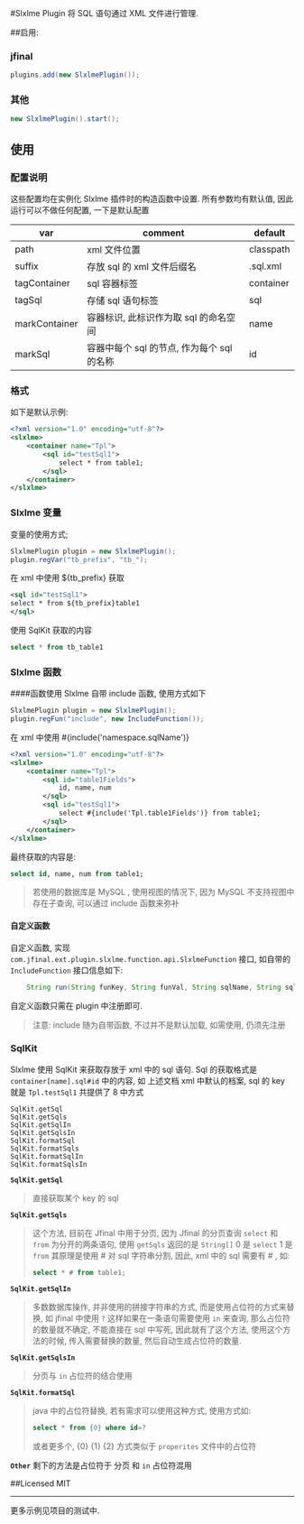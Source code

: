 #Slxlme Plugin
将 SQL 语句通过 XML 文件进行管理.

##启用:

### jfinal
```java
plugins.add(new SlxlmePlugin());
```
### 其他
```java
new SlxlmePlugin().start();
```

## 使用

### 配置说明
这些配置均在实例化 Slxlme 插件时的构造函数中设置.
所有参数均有默认值, 因此运行可以不做任何配置, 一下是默认配置

| var | comment          | default          |
| ------------- | ----------- | ----------- |
|path         |xml 文件位置                          | classpath|
|suffix       |存放 sql 的 xml 文件后缀名              | .sql.xml|
|tagContainer |sql 容器标签                          | container|
|tagSql       |存储 sql 语句标签                      | sql|
|markContainer|容器标识, 此标识作为取 sql 的命名空间      | name|
|markSql      |容器中每个 sql 的节点, 作为每个 sql 的名称 | id|


### 格式
如下是默认示例:
```xml
<?xml version="1.0" encoding="utf-8"?>
<slxlme>
    <container name="Tpl">
        <sql id="testSql1">
            select * from table1;
        </sql>
    </container>
</slxlme>
```
### Slxlme 变量
变量的使用方式;
```java
SlxlmePlugin plugin = new SlxlmePlugin();
plugin.regVar("tb_prefix", "tb_");
```
在 xml 中使用 ${tb_prefix} 获取
```xml
<sql id="testSql1">
select * from ${tb_prefix}table1
</sql>
```
使用 SqlKit 获取的内容
```sql
select * from tb_table1
```
### Slxlme 函数
####函数使用
Slxlme 自带 include 函数, 使用方式如下
```java
SlxlmePlugin plugin = new SlxlmePlugin();
plugin.regFun("include", new IncludeFunction());
```
在 xml 中使用 #{include('namespace.sqlName')}
```xml
<?xml version="1.0" encoding="utf-8"?>
<slxlme>
    <container name="Tpl">
        <sql id="table1Fields">
            id, name, num
        </sql>
        <sql id="testSql1">
            select #{include('Tpl.table1Fields')} from table1;
        </sql>
    </container>
</slxlme>
```
最终获取的内容是:
```sql
select id, name, num from table1;
```
>若使用的数据库是 MySQL , 使用视图的情况下, 因为 MySQL 不支持视图中存在子查询, 可以通过 include 函数来弥补
#### 自定义函数
自定义函数, 实现 `com.jfinal.ext.plugin.slxlme.function.api.SlxlmeFunction` 接口, 如自带的 `IncludeFunction`
接口信息如下:
```java
    String run(String funKey, String funVal, String sqlName, String sql, Map<String, String> sqlMap);
```
自定义函数只需在 plugin 中注册即可.
>注意: include 随为自带函数, 不过并不是默认加载, 如需使用, 仍须先注册

### SqlKit
Slxlme 使用 SqlKit 来获取存放于 xml 中的 sql 语句.
Sql 的获取格式是 `container[name].sql#id` 中的内容, 如 上述文档 xml 中默认的档案, sql 的 key 就是  `Tpl.testSql1`
共提供了 8 中方式
```text
SqlKit.getSql
SqlKit.getSqls
SqlKit.getSqlIn
SqlKit.getSqlsIn
SqlKit.formatSql
SqlKit.formatSqls
SqlKit.formatSqlIn
SqlKit.formatSqlsIn
```

**`SqlKit.getSql`**
>直接获取某个 key 的 sql

**`SqlKit.getSqls`**
>这个方法, 目前在 Jfinal 中用于分页, 因为 Jfinal 的分页查询 `select` 和 `from` 为分开的两条语句, 使用 `getSqls` 返回的是 `String[]` 0 是 `select` 1 是 `from`
>其原理是使用 # 对 sql 字符串分割, 因此, xml 中的 sql 需要有 # , 如:
>```sql
>select * # from table1;
>```

**`SqlKit.getSqlIn`**
>多数数据库操作, 并非使用的拼接字符串的方式, 而是使用占位符的方式来替换, 如 jfinal 中使用 `?`
>这样如果在一条语句需要使用 `in` 来查询, 那么占位符的数量就不确定, 不能直接在 sql 中写死, 因此就有了这个方法, 使用这个方法的时候, 传入需要替换的数量, 然后自动生成占位符的数量.

**`SqlKit.getSqlsIn`**
>分页与 `in` 占位符的结合使用

**`SqlKit.formatSql`**
>java 中的占位符替换, 若有需求可以使用这种方式, 使用方式如:
>```sql
>select * from {0} where id=?
>```
>或者更多个, {0}  {1} {2}
>方式类似于 `properites` 文件中的占位符

**`Other`**
剩下的方法是占位符于 分页 和 `in` 占位符混用

##Licensed
MIT

---
更多示例见项目的测试中.
